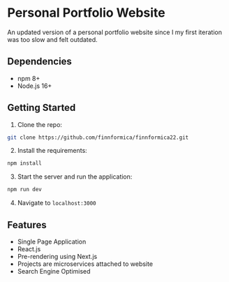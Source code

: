 # Personal Portfolio Website

An updated version of a personal portfolio website since I my first iteration was too slow and felt outdated.

## Dependencies
- npm 8+
- Node.js 16+

## Getting Started

1. Clone the repo:

```bash
git clone https://github.com/finnformica/finnformica22.git
```
2. Install the requirements:

```bash
npm install
```
3. Start the server and run the application:

```bash
npm run dev
```

4. Navigate to `localhost:3000`

## Features

- Single Page Application
- React.js
- Pre-rendering using Next.js
- Projects are microservices attached to website
- Search Engine Optimised

